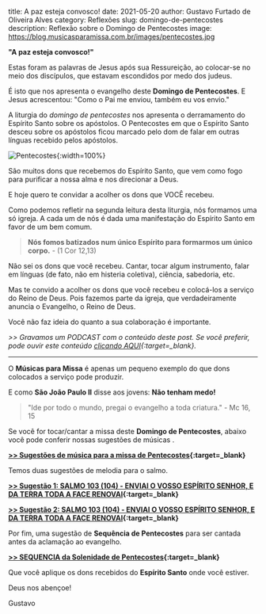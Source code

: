 ﻿title: A paz esteja convosco!
date: 2021-05-20
author: Gustavo Furtado de Oliveira Alves
category: Reflexões
slug: domingo-de-pentecostes
description: Reflexão sobre o Domingo de Pentecostes
image: https://blog.musicasparamissa.com.br/images/pentecostes.jpg

**"A paz esteja convosco!"**

Estas foram as palavras de Jesus após sua Ressureição, ao colocar-se no meio dos discípulos,
que estavam escondidos por medo dos judeus.

É isto que nos apresenta o evangelho deste **Domingo de Pentecostes**.
E Jesus acrescentou: "Como o Pai me enviou, também eu vos envio."

A liturgia do _domingo de pentecostes_ nos apresenta o derramamento do Espírito Santo sobre os apóstolos.
O Pentecostes em que o Espírito Santo desceu sobre os apóstolos ficou marcado
pelo dom de falar em outras línguas recebido pelos apóstolos.

![Pentecostes](https://blog.musicasparamissa.com.br/images/pentecostes.jpg){:width=100%}

São muitos dons que recebemos do Espírito Santo,
que vem como fogo para purificar a nossa alma e nos direcionar a Deus.

E hoje quero te convidar a acolher os dons que VOCÊ recebeu.

Como podemos refletir na segunda leitura desta liturgia, nós formamos uma só igreja.
A cada um de nós é dada uma manifestação do Espírito Santo em favor de um bem comum.

>**Nós fomos batizados num único Espírito para formarmos um único corpo.** - (1 Cor 12,13)

Não sei os dons que você recebeu. Cantar, tocar algum instrumento,
falar em línguas (de fato, não em histeria coletiva), ciência, sabedoria, etc.

Mas te convido a acolher os dons que você recebeu e colocá-los a serviço do Reino de Deus.
Pois fazemos parte da igreja, que verdadeiramente anuncia o Evangelho, o Reino de Deus.

Você não faz ideia do quanto a sua colaboração é importante.

_>> Gravamos um PODCAST com o conteúdo deste post. Se você preferir, pode ouvir este conteúdo [clicando AQUI](https://www.youtube.com/watch?v=riqIEaJ2u0U){:target=\_blank}._
<hr/>

O **Músicas para Missa** é apenas um pequeno exemplo do que dons colocados a serviço pode produzir.

E como **São João Paulo II** disse aos jovens: **Não tenham medo!**

> "Ide por todo o mundo, pregai o evangelho a toda criatura." - Mc 16, 15

Se você for tocar/cantar a missa deste **Domingo de Pentecostes**, abaixo você pode conferir nossas sugestões de músicas .

**[>> Sugestões de música para a missa de Pentecostes](https://musicasparamissa.com.br/sugestoes-para/domingo-de-pentecostes){:target=\_blank}**

Temos duas sugestões de melodia para o salmo.

**[>> Sugestão 1: SALMO 103 (104) - ENVIAI O VOSSO ESPÍRITO SENHOR, E DA TERRA TODA A FACE RENOVAI](https://musicasparamissa.com.br/musica/salmo-103-104-enviai-o-vosso-espirito/){:target=\_blank}**

**[>> Sugestão 2: SALMO 103 (104) - ENVIAI O VOSSO ESPÍRITO SENHOR, E DA TERRA TODA A FACE RENOVAI](https://musicasparamissa.com.br/musica/salmo-103-104-enviai-o-vosso/){:target=\_blank}**

Por fim, uma sugestão de **Sequência de Pentecostes** para ser cantada antes da aclamação ao evangelho.

**[>> SEQUENCIA da Solenidade de Pentecostes](https://musicasparamissa.com.br/musica/sequencia/){:target=\_blank}**

Que você aplique os dons recebidos do **Espírito Santo** onde você estiver.

Deus nos abençoe!

Gustavo

